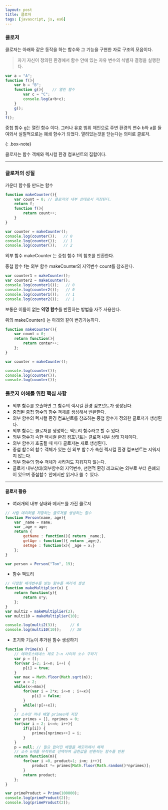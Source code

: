 ```yaml
---
layout: post
title: 클로저
tags: [javascript, js, es6]
---
```


### 클로저

클로저는 아래와 같은 동작을 하는 함수와 그 기능을 구현한 자료 구조의 모음이다.
> 자기 자신이 정의된 환경에서 함수 안에 있는 자유 변수의 식별자 결정을 실행한다.

```javascript
var a = "A";
function f(){
    var b = "B";             
    function g(){    // 열린 함수
        var c = "C";
        console.log(a+b+c);
    }
    g();
}
f();
```


중첩 함수 g는 열린 함수 이다. 그러나 유효 범위 체인으로 주변 환경의 변수 b와 a를 들여와서
실질적으로는 폐쇄 함수가 되었다. 열려있는것을 닫는다는 의미로 클로저.

{: .box-note}


클로저는 함수 객체와 렉시컬 환경 컴포넌트의 집합이다.

---

### 클로저의 성질

카운터 함수를 만드는 함수

```javascript
function makeCounter(){
    var count = 0; // 클로저의 내부 상태로서 저장된다.
    return f;
    function f(){
        return count++;
    }
}

var counter = makeCounter();
console.log(counter());   // 0
console.log(counter());   // 1
console.log(counter());   // 2
```

외부 함수 makeCounter 는 중첩 함수 f의 참조를 반환한다.

중첩 함수 f는 외부 함수 makeCounter의 지역변수 count를 참조한다.

```javascript
var counter1 = makeCounter();
var counter2 = makeCounter();
console.log(counter1());   // 0
console.log(counter2());   // 0
console.log(counter1());   // 1
console.log(counter2());   // 1
```

보통은 이름이 없는 **익명 함수**를 반환하는 방법을 자주 사용한다.

위의 makeCounter() 는 아래와 같이 변경가능하다.

```javascript
function makeCounter(){
    var count = 0;
    return function(){
        return conter++;
    };
}

var counter = makeCounter();

console.log(counter());
console.log(counter());
console.log(counter());
```

### 클로저 이해를 위한 핵심 사항
* 외부 함수를 호출하면 그 함수의 렉시컬 환경 컴포넌트가 생성된다.
* 중첩된 중첩 함수의 함수 객체를 생성해서 반환한다.
* 외부 함수의 렉시컬 환경 컴포넌트를 참조하는 중첩 함수가 정의한 클로저가 생성된다.
* 외부 함수는 클로저를 생성하는 팩토리 함수라고 할 수 있다.
* 외부 함수가 속한 렉시컬 환경 컴포넌트는 클로저 내부 상태 자체이다.
* 외부 함수가 호출될 때 마다 클로저는 새로 생성된다.
* 중첩 함수의 함수 객체가 있는 한 외부 함수가 속한 렉시컬 환경 컴포넌트는 지워지지 않는다.
* 외부 함수의 함수 객체가 사라져도 지워지지 않는다.
* 클로저 내부상태(외부함수의 지역변수, 선언적 환경 레코드)는 외부로 부터 은폐되어 있으며 중첩함수 안에서만 읽거나 쓸 수 있다.

--- 

#### 클로저 활용

* 여러개의 내부 상태와 메서드를 가진 클로저


```javascript
// 사람 데이터를 저장하는 클로저를 생성하는 함수
function Person(name, age){
    var _name = name;
    var _age = age;
    return {
        getName : function(){ return _name;},
        getAge : function(){ return _age;},
        setAge : function(x){ _age = x;}
    };
}

var person = Person("Tom", 19);
```


* 함수 팩토리


```javascript
// 다양한 매개변수를 받는 함수를 여러개 생성
function makeMultiplier(x) {
    return function(y){
        return x*y;
    };
}
var multi2 = makeMultiplier(2);
var multi10 = makeMultiplier(10);

console.log(multi2(3));      // 6
console.log(multi10(10));    // 30
```


* 초기화 기능이 추가된 함수 생성하기


```javascript
function Prime(n) {
	// 에라토스테네스 체로 2~n 사이의 소수 구하기
    var p = [];
    for(var i=2; i<=n; i++) {
        p[i] = true;
    }
    var max = Math.floor(Math.sqrt(n));
    var x = 2;
    while(x<=max){
        for(var i = 2*x; i<=n ; i+=x){
            p[i] = false;
        }
        while(!p[++x]);
    }
    // 소수만 꺼내 배열 primes에 저장
    var primes = [], nprimes = 0;
    for(var i = 2; i<=n; i++){
        if(p[i]) {
            primes[nprimes++] = i;
        }
    }
    p = null; // 필요 없어진 배열을 메모리에서 해제
    // 소수 m개를 무작위로 선택하여 곱한값을 반환하는 함수를 반환
    return function(m){
        for(var i =0, product=1; i<m; i++){
            product *= primes[Math.floor(Math.random()*nprimes)];
        }
        return product;
    };
}

var primeProduct = Prime(100000);
console.log(primeProduct(2));
console.log(primeProduct(2));
```